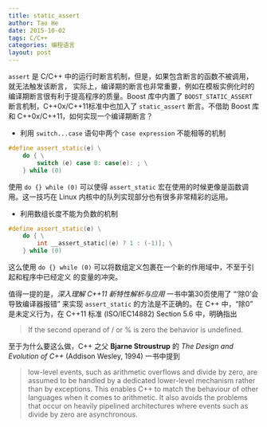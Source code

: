 ```yaml
---
title: static_assert
author: Tao He
date: 2015-10-02
tags: C/C++
categories: 编程语言
layout: post
---
```


`assert` 是 C/C++ 中的运行时断言机制，但是，如果包含断言的函数不被调用，就无法触发该断言，
实际上，编译期的断言也非常重要，例如在模板实例化时的编译期断言很有利于提高程序的质量。Boost
库中内置了 `BOOST_STATIC_ASSERT` 断言机制，C++0x/C++11标准中也加入了 `static_assert`
断言。不借助 Boost 库和 C++0x/C++11，如何实现一个编译期断言？

+ 利用 `switch...case` 语句中两个 `case expression` 不能相等的机制

~~~cpp
#define assert_static(e) \
    do { \
        switch (e) case 0: case(e): ; \
    } while (0)
~~~

使用 `do {} while (0)` 可以使得 `assert_static` 宏在使用的时候更像是函数调用。这一技巧在
Linux 内核中的队列实现部分也有很多非常精彩的运用。

+ 利用数组长度不能为负数的机制

~~~cpp
#define assert_static(e) \
    do { \
        int __assert_static[(e) ? 1 : (-1)]; \
    } while (0)
~~~

这么使用 `do {} while (0)` 可以将数组定义包裹在一个新的作用域中，不至于引起和程序中已经定义
的变量的冲突。

值得一提的是，_深入理解 C++11 新特性解析与应用_ 一书中第30页使用了 “‘除0’会导致编译器报错”
来实现 `assert_static` 的方法是不正确的。在 C++ 中，“除0” 是未定义行为，在 C++11 标准
(ISO/IEC14882) Section 5.6 中，明确指出

> If the second operand of / or % is zero the behavior is undefined.

至于为什么要这么做，C++ 之父 **Bjarne Stroustrup** 的 _The Design and Evolution of C++_ (Addison Wesley, 1994) 一书中提到

> low-level events, such as arithmetic overflows and divide by zero, are
> assumed to be handled by a dedicated lower-level mechanism rather than by
> exceptions. This enables C++ to match the behaviour of other languages when
> it comes to arithmetic. It also avoids the problems that occur on heavily
> pipelined architectures where events such as divide by zero are asynchronous.



